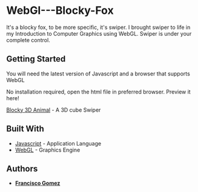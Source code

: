 # WebGl---Blocky-Fox

It's a blocky fox, to be more specific, it's swiper. I brought swiper to life in my Introduction to Computer Graphics using WebGL. Swiper is under your complete control.

## Getting Started
You will need the latest version of Javascript and a browser that supports WebGL 

No installation required, open the html file in preferred browser. Preview it here!

[Blocky 3D Animal](https://fgomez7.github.io/WebGl-Projects/ASGN2/BlockyFox.html) - A 3D cube Swiper

## Built With
* [Javascript](https://www.javascript.com/) - Application Language
* [WebGL](https://get.webgl.org/) - Graphics Engine

## Authors

* **[Francisco Gomez](https://github.com/fgomez7)**
